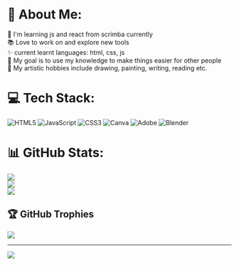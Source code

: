 # 💫 About Me:
🚀 I'm learning js and react from scrimba currently<br>📚 Love to work on and explore new tools<br>✨ current learnt languages: html, css, js<br>🎉 My goal is to use my knowledge to make things easier for other people<br>🔭 My artistic hobbies include drawing, painting, writing, reading etc.


# 💻 Tech Stack:
![HTML5](https://img.shields.io/badge/html5-%23E34F26.svg?style=flat&logo=html5&logoColor=white) ![JavaScript](https://img.shields.io/badge/javascript-%23323330.svg?style=flat&logo=javascript&logoColor=%23F7DF1E) ![CSS3](https://img.shields.io/badge/css3-%231572B6.svg?style=flat&logo=css3&logoColor=white) ![Canva](https://img.shields.io/badge/Canva-%2300C4CC.svg?style=flat&logo=Canva&logoColor=white) ![Adobe](https://img.shields.io/badge/adobe-%23FF0000.svg?style=flat&logo=adobe&logoColor=white) ![Blender](https://img.shields.io/badge/blender-%23F5792A.svg?)
# 📊 GitHub Stats:
![](https://github-readme-stats.vercel.app/api?username=Marium-az&theme=dark&hide_border=false&include_all_commits=false&count_private=false)<br/>
![](https://nirzak-streak-stats.vercel.app/?user=Marium-az&theme=dark&hide_border=false)<br/>
![](https://github-readme-stats.vercel.app/api/top-langs/?username=Marium-az&theme=dark&hide_border=false&include_all_commits=false&count_private=false&layout=compact)

## 🏆 GitHub Trophies
![](https://github-profile-trophy.vercel.app/?username=Marium-az&theme=radical&no-frame=true&no-bg=false&margin-w=4)

---
[![](https://visitcount.itsvg.in/api?id=Marium-az&icon=0&color=0)](https://visitcount.itsvg.in)

<!-- Proudly created with GPRM ( https://gprm.itsvg.in ) -->
